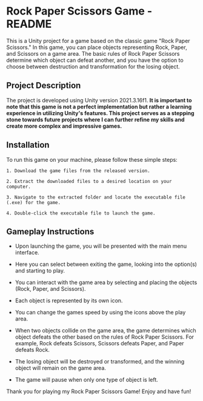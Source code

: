 # Rock Paper Scissors Game - README
This is a Unity project for a game based on the classic game "Rock Paper Scissors." In this game, you can place objects representing Rock, Paper, and Scissors on a game area. The basic rules of Rock Paper Scissors determine which object can defeat another, and you have the option to choose between destruction and transformation for the losing object.

## Project Description
The project is developed using Unity version 2021.3.16f1. **It is important to note that this game is not a perfect implementation but rather a learning experience in utilizing Unity's features. This project serves as a stepping stone towards future projects where I can further refine my skills and create more complex and impressive games.**

## Installation
 To run this game on your machine, please follow these simple steps:

	1. Download the game files from the released version.

	2. Extract the downloaded files to a desired location on your computer.

	3. Navigate to the extracted folder and locate the executable file (.exe) for the game.

	4. Double-click the executable file to launch the game.

## Gameplay Instructions
- Upon launching the game, you will be presented with the main menu interface.

- Here you can select between exiting the game, looking into the option(s) and starting to play.

- You can interact with the game area by selecting and placing the objects (Rock, Paper, and Scissors).

- Each object is represented by its own icon.

- You can change the games speed by using the icons above the play area.

- When two objects collide on the game area, the game determines which object defeats the other based on the rules of Rock Paper Scissors. For example, Rock defeats Scissors, Scissors defeats Paper, and Paper defeats Rock.

- The losing object will be destroyed or transformed, and the winning object will remain on the game area.

- The game will pause when only one type of object is left.


Thank you for playing my Rock Paper Scissors Game! Enjoy and have fun!
